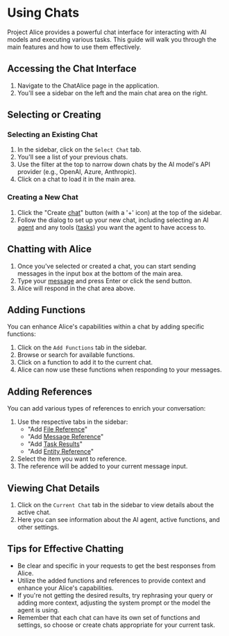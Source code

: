 # Using Chats

Project Alice provides a powerful chat interface for interacting with AI models and executing various tasks. This guide will walk you through the main features and how to use them effectively.

## Accessing the Chat Interface

1. Navigate to the ChatAlice page in the application.
2. You'll see a sidebar on the left and the main chat area on the right.

## Selecting or Creating

### Selecting an Existing Chat
1. In the sidebar, click on the `Select Chat` tab.
2. You'll see a list of your previous chats.
3. Use the filter at the top to narrow down chats by the AI model's API provider (e.g., OpenAI, Azure, Anthropic).
4. Click on a chat to load it in the main area.

### Creating a New Chat
1. Click the "Create [chat](/shared/knowledgebase/core/chat)" button (with a '+' icon) at the top of the sidebar. 
2. Follow the dialog to set up your new chat, including selecting an AI [agent](/shared/knowledgebase/core/agent) and any tools ([tasks](/shared/knowledgebase/core/task/task)) you want the agent to have access to.

## Chatting with Alice

1. Once you've selected or created a chat, you can start sending messages in the input box at the bottom of the main area.
2. Type your [message](/shared/knowledgebase/core/message) and press Enter or click the send button.
3. Alice will respond in the chat area above.

## Adding Functions

You can enhance Alice's capabilities within a chat by adding specific functions:

1. Click on the `Add Functions` tab in the sidebar.
2. Browse or search for available functions.
3. Click on a function to add it to the current chat.
4. Alice can now use these functions when responding to your messages.

## Adding References

You can add various types of references to enrich your conversation:

1. Use the respective tabs in the sidebar:
   - "Add [File Reference](/shared/knowledgebase/core/file)"
   - "Add [Message Reference](/shared/knowledgebase/core/message)"
   - "Add [Task Results](/shared/knowledgebase/core/task_response)"
   - "Add [Entity Reference](/shared/knowledgebase/core/entity_reference)"
2. Select the item you want to reference.
3. The reference will be added to your current message input.

## Viewing Chat Details

1. Click on the `Current Chat` tab in the sidebar to view details about the active chat.
2. Here you can see information about the AI agent, active functions, and other settings.

## Tips for Effective Chatting

- Be clear and specific in your requests to get the best responses from Alice.
- Utilize the added functions and references to provide context and enhance your Alice's capabilities.
- If you're not getting the desired results, try rephrasing your query or adding more context, adjusting the system prompt or the model the agent is using. 
- Remember that each chat can have its own set of functions and settings, so choose or create chats appropriate for your current task.